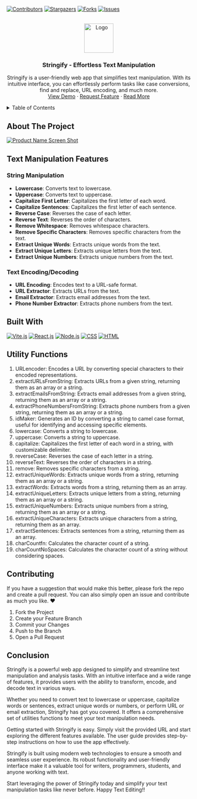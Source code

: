 [![Contributors][contributors-shield]][contributors-url]
[![Stargazers][stars-shield]][stars-url]
[![Forks][forks-shield]][forks-url]
[![Issues][issues-shield]][issues-url]



<!-- PROJECT LOGO -->
<br />
<div align="center">
  <a href="https://stringify.thapatilak.com.np/">
    <img src="https://images.g2crowd.com/uploads/product/image/large_detail/large_detail_14f89010a3bc002214d138b8bc63cc74/stringify.png" alt="Logo" width="80" height="80">
  </a>

<h3 align="center">Stringify - Effortless Text Manipulation</h3>

  <p align="center">
    Stringify is a user-friendly web app that simplifies text manipulation. With its intuitive interface, you can effortlessly perform tasks like case conversions, find and replace, URL encoding, and much more. 
    <br />
    <a href="https://stringify.thapatilak.com.np/">View Demo</a>
    ·
    <a href="https://github.com/jrTilak/Stringify/issues">Request Feature</a>
    ·
    <a href="https://jrtilak.me/">Read More</a>
  </p>
</div>



<!-- TABLE OF CONTENTS -->
<details>
  <summary>Table of Contents</summary>
  <ol>
    <li>
      <a href="#about-the-project">About The Project</a> </li>
        <li><a href="#built-with">Built With</a></li>
    <li><a href="#utility-functions">Utility Functions</a></li>
    <li><a href="#contributing">Contributing</a></li>
    <li><a href="#conclusion">Conclusion</a></li>
  </ol>
</details>



<!-- ABOUT THE PROJECT -->
## About The Project
[![Product Name Screen Shot][product-screenshot]]([https://example.com](https://repository-images.githubusercontent.com/652996745/de305753-89f8-42bb-87c1-9d6c06f19f70))

## Text Manipulation Features
 

### String Manipulation
- **Lowercase**: Converts text to lowercase.
- **Uppercase**: Converts text to uppercase.
- **Capitalize First Letter**: Capitalizes the first letter of each word.
- **Capitalize Sentences**: Capitalizes the first letter of each sentence.
- **Reverse Case**: Reverses the case of each letter.
- **Reverse Text**: Reverses the order of characters.
- **Remove Whitespace**: Removes whitespace characters.
- **Remove Specific Characters**: Removes specific characters from the text.
- **Extract Unique Words**: Extracts unique words from the text.
- **Extract Unique Letters**: Extracts unique letters from the text.
- **Extract Unique Numbers**: Extracts unique numbers from the text.

### Text Encoding/Decoding

- **URL Encoding**: Encodes text to a URL-safe format.
- **URL Extractor**: Extracts URLs from the text.
- **Email Extractor**: Extracts email addresses from the text.
- **Phone Number Extractor**: Extracts phone numbers from the text.

## Built With
 
[![Vite.js][Vite.js]][Vite-url] [![React.js][React.js]][React-url] [![Node.js][Node.js]][Node-url] [![CSS][CSS]][CSS-url] [![HTML][HTML]][HTML-url]

## Utility Functions

1. URLencoder: Encodes a URL by converting special characters to their encoded representations.
2. extractURLsFromString: Extracts URLs from a given string, returning them as an array or a string.
3. extractEmailsFromString: Extracts email addresses from a given string, returning them as an array or a string.
4. extractPhoneNumbersFromString: Extracts phone numbers from a given string, returning them as an array or a string.
5. idMaker: Generates an ID by converting a string to camel case format, useful for identifying and accessing specific elements.
6. lowercase: Converts a string to lowercase.
7. uppercase: Converts a string to uppercase.
8. capitalize: Capitalizes the first letter of each word in a string, with customizable delimiter.
9. reverseCase: Reverses the case of each letter in a string.
10. reverseText: Reverses the order of characters in a string.
11. remove: Removes specific characters from a string.
12. extractUniqueWords: Extracts unique words from a string, returning them as an array or a string.
13. extractWords: Extracts words from a string, returning them as an array.
14. extractUniqueLetters: Extracts unique letters from a string, returning them as an array or a string.
15. extractUniqueNumbers: Extracts unique numbers from a string, returning them as an array or a string.
16. extractUniqueCharacters: Extracts unique characters from a string, returning them as an array.
17. extractSentences: Extracts sentences from a string, returning them as an array.
18. charCountfn: Calculates the character count of a string.
19. charCountNoSpaces: Calculates the character count of a string without considering spaces.

<!-- CONTRIBUTING -->
## Contributing
 
If you have a suggestion that would make this better, please fork the repo and create a pull request. You can also simply open an issue and contribute as much you like. ❤️
1. Fork the Project
2. Create your Feature Branch 
3. Commit your Changes 
4. Push to the Branch 
5. Open a Pull Request

## Conclusion
 
Stringify is a powerful web app designed to simplify and streamline text manipulation and analysis tasks. With an intuitive interface and a wide range of features, it provides users with the ability to transform, encode, and decode text in various ways.

Whether you need to convert text to lowercase or uppercase, capitalize words or sentences, extract unique words or numbers, or perform URL or email extraction, Stringify has got you covered. It offers a comprehensive set of utilities functions to meet your text manipulation needs.

Getting started with Stringify is easy. Simply visit the provided URL and start exploring the different features available. The user guide provides step-by-step instructions on how to use the app effectively.

Stringify is built using modern web technologies to ensure a smooth and seamless user experience. Its robust functionality and user-friendly interface make it a valuable tool for writers, programmers, students, and anyone working with text.

Start leveraging the power of Stringify today and simplify your text manipulation tasks like never before.
Happy Text Editing!!

<!-- MARKDOWN LINKS & IMAGES -->
<!-- https://www.markdownguide.org/basic-syntax/#reference-style-links -->
[contributors-shield]: https://img.shields.io/github/contributors/jrtilak/stringify.svg?style=for-the-badge
[contributors-url]: https://github.com/jrtilak/stringify/graphs/contributors
[forks-shield]: https://img.shields.io/github/forks/jrtilak/stringify.svg?style=for-the-badge
[forks-url]: https://github.com/jrtilak/stringify/network/members
[stars-shield]: https://img.shields.io/github/stars/jrtilak/stringify.svg?style=for-the-badge
[stars-url]: https://github.com/jrtilak/stringify/stargazers
[issues-shield]: https://img.shields.io/github/issues/jrtilak/stringify.svg?style=for-the-badge
[issues-url]: https://github.com/jrtilak/stringify/issues
[product-screenshot]: https://repository-images.githubusercontent.com/652996745/de305753-89f8-42bb-87c1-9d6c06f19f70
[React.js]: https://img.shields.io/badge/React.js-20232A?style=for-the-badge&logo=react&logoColor=61DAFB
[React-url]: https://reactjs.org
[Vite.js]: https://img.shields.io/badge/vite-%23646CFF.svg?style=for-the-badge&logo=vite&logoColor=white
[vite-url]: https://vitejs.dev/
[Javascript]: https://img.shields.io/badge/javascript-%23323330.svg?style=for-the-badge&logo=javascript&logoColor=%23F7DF1E
[Javascript-url]: https://developer.mozilla.org/en-US/docs/Web/JavaScript
[CSS]: https://img.shields.io/badge/css3-%231572B6.svg?style=for-the-badge&logo=css3&logoColor=white
[CSS-url]: https://developer.mozilla.org/en-US/docs/Web/css
[HTML]: https://img.shields.io/badge/html5-%23E34F26.svg?style=for-the-badge&logo=html5&logoColor=white
[HTML-url]: https://developer.mozilla.org/en-US/docs/Web/html
[Node.js]: https://img.shields.io/badge/node.js-6DA55F?style=for-the-badge&logo=node.js&logoColor=white
[Node-url]: https://nodejs.org/en
